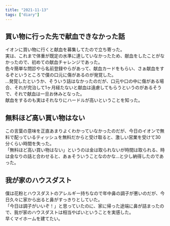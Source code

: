 ```yaml
---
title: "2021-11-13"
tags: ["diary"]
---
```


## 買い物に行った先で献血できなかった話

イオンに買い物に行くと献血を募集してたので立ち寄った。  
実は、これまで体重が既定の水準に達していなかったため、献血をしたことがなかったので、初めての献血チャレンジであった。  
色々簡単な問診やら名前登録やらがあって、献血カードをもらい、さぁ献血をするぞというところで僕の口元に傷があるのが発覚した。  
...発覚したというか、そういう話はなかったのだが、口元や口の中に傷がある場合、それが完治して1ヶ月経たないと献血は遠慮してもらうというのがあるそうで、それで献血は一旦お休みとなった。  
献血をするのも実はそれなりにハードルが高いということを知った。

## 無料ほど高い買い物はない

この言葉の意味を正直あまりよくわかっていなかったのだが、今日のイオンで無料で配っているティッシュを無料だからと受け取ると、激しい営業を受けて30分くらい時間を失った。  
「無料ほど高い買い物はない」というのは金は取られないが時間は取られる、時は金なりの話と合わせると、あぁそういうことなのかな...と少し納得したのであった。

## 我が家のハウスダスト

僕は花粉とハウスダストのアレルギー持ちなので年中鼻の調子が悪いのだが、今日久々に家から出ると鼻がすっきりとしていた。  
「今日は調子がいいぞ！」と思っていたのに、家に帰った途端に鼻が詰まったので、我が家のハウスダストは相当やばいということを実感した。  
早くマイホームを建てたい。
